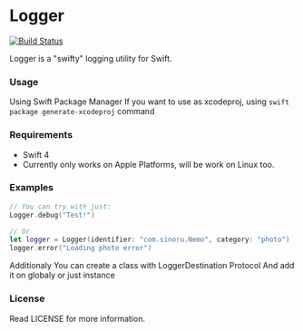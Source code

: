 # Logger
[![Build Status](https://travis-ci.com/sinoru/SwiftLogger.svg?token=HQx9vttn6bQ5EcFzbrJz&branch=master)](https://travis-ci.org/sinoru/SwiftLogger)

Logger is a "swifty" logging utility for Swift.

### Usage

Using Swift Package Manager
If you want to use as xcodeproj, using `swift package generate-xcodeproj` command

### Requirements

- Swift 4
- Currently only works on Apple Platforms, will be work on Linux too.

### Examples

```Swift
// You can try with just:
Logger.debug("Test!")

// Or
let logger = Logger(identifier: "com.sinoru.Nemo", category: "photo")
logger.error("Loading photo error")

```

Additionaly You can create a class with LoggerDestination Protocol
And add it on globaly or just instance

### License ###

Read LICENSE for more information.
